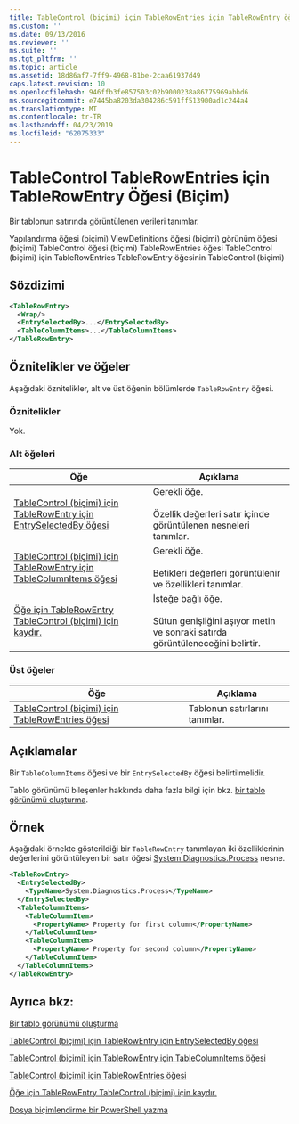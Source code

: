 ```yaml
---
title: TableControl (biçimi) için TableRowEntries için TableRowEntry öğesi | Microsoft Docs
ms.custom: ''
ms.date: 09/13/2016
ms.reviewer: ''
ms.suite: ''
ms.tgt_pltfrm: ''
ms.topic: article
ms.assetid: 18d86af7-7ff9-4968-81be-2caa61937d49
caps.latest.revision: 10
ms.openlocfilehash: 946ffb3fe857503c02b9000238a86775969abbd6
ms.sourcegitcommit: e7445ba8203da304286c591ff513900ad1c244a4
ms.translationtype: MT
ms.contentlocale: tr-TR
ms.lasthandoff: 04/23/2019
ms.locfileid: "62075333"
---
```

# <a name="tablerowentry-element-for-tablerowentries-for-tablecontrol-format"></a>TableControl TableRowEntries için TableRowEntry Öğesi (Biçim)

Bir tablonun satırında görüntülenen verileri tanımlar.

Yapılandırma öğesi (biçimi) ViewDefinitions öğesi (biçimi) görünüm öğesi (biçimi) TableControl öğesi (biçimi) TableRowEntries öğesi TableControl (biçimi) için TableRowEntries TableRowEntry öğesinin TableControl (biçimi)

## <a name="syntax"></a>Sözdizimi

```xml
<TableRowEntry>
  <Wrap/>
  <EntrySelectedBy>...</EntrySelectedBy>
  <TableColumnItems>...</TableColumnItems>
</TableRowEntry>
```

## <a name="attributes-and-elements"></a>Öznitelikler ve öğeler

Aşağıdaki öznitelikler, alt ve üst öğenin bölümlerde `TableRowEntry` öğesi.

### <a name="attributes"></a>Öznitelikler

Yok.

### <a name="child-elements"></a>Alt öğeleri

|Öğe|Açıklama|
|-------------|-----------------|
|[TableControl (biçimi) için TableRowEntry için EntrySelectedBy öğesi](./entryselectedby-element-for-tablerowentry-for-tablecontrol-format.md)|Gerekli öğe.<br /><br /> Özellik değerleri satır içinde görüntülenen nesneleri tanımlar.|
|[TableControl (biçimi) için TableRowEntry için TableColumnItems öğesi](./tablecolumnitems-element-for-tablerowentry-for-tablecontrol-format.md)|Gerekli öğe.<br /><br /> Betikleri değerleri görüntülenir ve özellikleri tanımlar.|
|[Öğe için TableRowEntry TableControl (biçimi) için kaydır.](./wrap-element-for-tablerowentry-for-tablecontrol-format.md)|İsteğe bağlı öğe.<br /><br /> Sütun genişliğini aşıyor metin ve sonraki satırda görüntüleneceğini belirtir.|

### <a name="parent-elements"></a>Üst öğeler

|Öğe|Açıklama|
|-------------|-----------------|
|[TableControl (biçimi) için TableRowEntries öğesi](./tablerowentries-element-for-tablecontrol-format.md)|Tablonun satırlarını tanımlar.|

## <a name="remarks"></a>Açıklamalar

Bir `TableColumnItems` öğesi ve bir `EntrySelectedBy` öğesi belirtilmelidir.

Tablo görünümü bileşenler hakkında daha fazla bilgi için bkz. [bir tablo görünümü oluşturma](./creating-a-table-view.md).

## <a name="example"></a>Örnek

Aşağıdaki örnekte gösterildiği bir `TableRowEntry` tanımlayan iki özelliklerinin değerlerini görüntüleyen bir satır öğesi [System.Diagnostics.Process](/dotnet/api/System.Diagnostics.Process) nesne.

```xml
<TableRowEntry>
  <EntrySelectedBy>
    <TypeName>System.Diagnostics.Process</TypeName>
  </EntrySelectedBy>
  <TableColumnItems>
    <TableColumnItem>
      <PropertyName> Property for first column</PropertyName>
    </TableColumnItem>
    <TableColumnItem>
      <PropertyName> Property for second column</PropertyName>
    </TableColumnItem>
  </TableColumnItems>
</TableRowEntry>
```

## <a name="see-also"></a>Ayrıca bkz:

[Bir tablo görünümü oluşturma](./creating-a-table-view.md)

[TableControl (biçimi) için TableRowEntry için EntrySelectedBy öğesi](./entryselectedby-element-for-tablerowentry-for-tablecontrol-format.md)

[TableControl (biçimi) için TableRowEntry için TableColumnItems öğesi](./tablecolumnitems-element-for-tablerowentry-for-tablecontrol-format.md)

[TableControl (biçimi) için TableRowEntries öğesi](./tablerowentries-element-for-tablecontrol-format.md)

[Öğe için TableRowEntry TableControl (biçimi) için kaydır.](./wrap-element-for-tablerowentry-for-tablecontrol-format.md)

[Dosya biçimlendirme bir PowerShell yazma](./writing-a-powershell-formatting-file.md)
